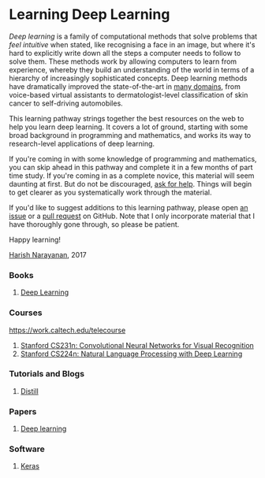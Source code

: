 # Learning Deep Learning

*Deep learning* is a family of computational methods that solve problems
that *feel intuitive* when stated, like recognising a face in an
image, but where it's hard to explicitly write down all the steps a
computer needs to follow to solve them. These methods work by allowing
computers to learn from experience, whereby they build an
understanding of the world in terms of a hierarchy of increasingly
sophisticated concepts. Deep learning methods have dramatically
improved the state-of-the-art in [many domains][applications], from
voice-based virtual assistants to dermatologist-level classification
of skin cancer to self-driving automobiles.

This learning pathway strings together the best resources on the
web to help you learn deep learning. It covers a lot of ground,
starting with some broad background in programming and mathematics,
and works its way to research-level applications of deep
learning.

If you're coming in with some knowledge of programming and
mathematics, you can skip ahead in this pathway and complete it in a
few months of part time study. If you're coming in as a complete
novice, this material will seem daunting at first. But do not be
discouraged, [ask for help][discussions]. Things will begin to get
clearer as you systematically work through the material.

If you'd like to suggest additions to this learning pathway,
please open [an issue][gh-issue] or a [pull request][gh-pr] on
GitHub. Note that I only incorporate material that I have thoroughly
gone through, so please be patient.

Happy learning!

[Harish Narayanan][personal-website], 2017

### Books

1. [Deep Learning](http://www.deeplearningbook.org)

### Courses

https://work.caltech.edu/telecourse

1. [Stanford CS231n: Convolutional Neural Networks for Visual Recognition](https://github.com/hnarayanan/CS231n)
2. [Stanford CS224n: Natural Language Processing with Deep Learning](https://github.com/hnarayanan/CS224n)

### Tutorials and Blogs

1. [Distill](http://distill.pub)

### Papers

1. [Deep learning](https://github.com/hnarayanan/CS231n/blob/master/papers/deep-review.pdf)

### Software

1. [Keras](https://keras.io)


[gh-issue]: https://github.com/hnarayanan/learning-deep-learning/issues
[gh-pr]: https://github.com/hnarayanan/learning-deep-learning/pulls
[personal-website]: https://harishnarayanan.org/
[applications]: https://todo
[discussions]: https://todo
